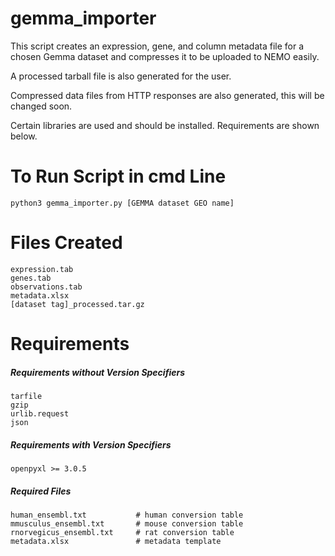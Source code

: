 # gemma_importer

This script creates an expression, gene, and column metadata file for a chosen Gemma dataset and compresses it to be uploaded to NEMO easily.

A processed tarball file is also generated for the user.

Compressed data files from HTTP responses are also generated, this will be changed soon.

Certain libraries are used and should be installed. Requirements are shown below.

# To Run Script in cmd Line

```python3 gemma_importer.py [GEMMA dataset GEO name]```

# Files Created
```
expression.tab
genes.tab
observations.tab
metadata.xlsx
[dataset tag]_processed.tar.gz
```
# Requirements

##### Requirements without Version Specifiers
```
tarfile
gzip
urlib.request
json
```

##### Requirements with Version Specifiers
```
openpyxl >= 3.0.5
```

##### Required Files
```
human_ensembl.txt           # human conversion table
mmusculus_ensembl.txt       # mouse conversion table
rnorvegicus_ensembl.txt     # rat conversion table
metadata.xlsx               # metadata template
```
